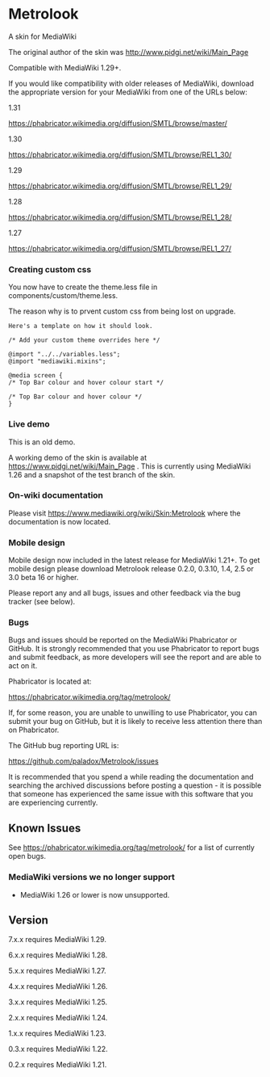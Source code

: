 Metrolook
=========

A skin for MediaWiki

The original author of the skin was http://www.pidgi.net/wiki/Main_Page


Compatible with MediaWiki 1.29+.

If you would like compatibility with older releases of MediaWiki, download the
appropriate version for your MediaWiki from one of the URLs below:

1.31

https://phabricator.wikimedia.org/diffusion/SMTL/browse/master/

1.30

https://phabricator.wikimedia.org/diffusion/SMTL/browse/REL1_30/

1.29

https://phabricator.wikimedia.org/diffusion/SMTL/browse/REL1_29/

1.28

https://phabricator.wikimedia.org/diffusion/SMTL/browse/REL1_28/

1.27

https://phabricator.wikimedia.org/diffusion/SMTL/browse/REL1_27/

### Creating custom css

You now have to create the theme.less file in components/custom/theme.less.

The reason why is to prvent custom css from being lost on upgrade.

```
Here's a template on how it should look.

/* Add your custom theme overrides here */

@import "../../variables.less";
@import "mediawiki.mixins";

@media screen {
/* Top Bar colour and hover colour start */

/* Top Bar colour and hover colour */
}
```

### Live demo

This is an old demo.

A working demo of the skin is available at https://www.pidgi.net/wiki/Main_Page .
This is currently using MediaWiki 1.26 and a snapshot of the test branch of the skin.

### On-wiki documentation

Please visit https://www.mediawiki.org/wiki/Skin:Metrolook where the documentation is now located.

### Mobile design

Mobile design now included in the latest release for MediaWiki 1.21+.
To get mobile design please download Metrolook release 0.2.0, 0.3.10, 1.4, 2.5 or 3.0 beta 16 or higher.

Please report any and all bugs, issues and other feedback via the bug tracker (see below).

### Bugs
Bugs and issues should be reported on the MediaWiki Phabricator or GitHub.
It is strongly recommended that you use Phabricator to report bugs and submit
feedback, as more developers will see the report and are able to act on it.

Phabricator is located at:

https://phabricator.wikimedia.org/tag/metrolook/

If, for some reason, you are unable to unwilling to use Phabricator, you can
submit your bug on GitHub, but it is likely to receive less attention there
than on Phabricator.

The GitHub bug reporting URL is:

https://github.com/paladox/Metrolook/issues

It is recommended that you spend a while reading the documentation and
searching the archived discussions before posting a question - it is
possible that someone has experienced the same issue with this software
that you are experiencing currently.

## Known Issues

See https://phabricator.wikimedia.org/tag/metrolook/ for a list of currently open bugs.

### MediaWiki versions we no longer support

* MediaWiki 1.26 or lower is now unsupported.

## Version

7.x.x requires MediaWiki 1.29.

6.x.x requires MediaWiki 1.28.

5.x.x requires MediaWiki 1.27.

4.x.x requires MediaWiki 1.26.

3.x.x requires MediaWiki 1.25.

2.x.x requires MediaWiki 1.24.

1.x.x requires MediaWiki 1.23.

0.3.x requires MediaWiki 1.22.

0.2.x requires MediaWiki 1.21.
